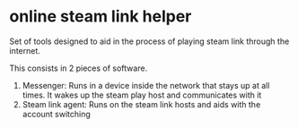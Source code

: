 # online steam link helper
 Set of tools designed to aid in the process of playing steam link through the internet.
 
 This consists in 2 pieces of software.
 1. Messenger: Runs in a device inside the network that stays up at all times. It wakes up the steam play host and communicates with it
 2. Steam link agent: Runs on the steam link hosts and aids with the account switching